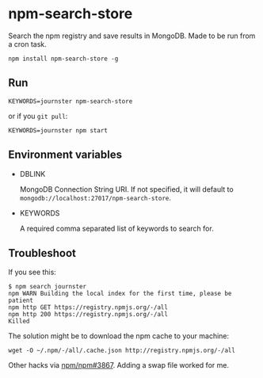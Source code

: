 # npm-search-store

Search the npm registry and save results in MongoDB. Made to be run from a cron task.

    npm install npm-search-store -g
    
## Run

    KEYWORDS=journster npm-search-store

or if you `git pull`:

    KEYWORDS=journster npm start
  
## Environment variables

- DBLINK

  MongoDB Connection String URI.
  If not specified, it will default to `mongodb://localhost:27017/npm-search-store`.

- KEYWORDS 

  A required comma separated list of keywords to search for.

## Troubleshoot

If you see this:
  
    $ npm search journster
    npm WARN Building the local index for the first time, please be patient
    npm http GET https://registry.npmjs.org/-/all
    npm http 200 https://registry.npmjs.org/-/all
    Killed

The solution might be to download the npm cache to your machine:

    wget -O ~/.npm/-/all/.cache.json http://registry.npmjs.org/-/all

Other hacks via [npm/npm#3867](https://github.com/npm/npm/issues/3867).
Adding a swap file worked for me.
